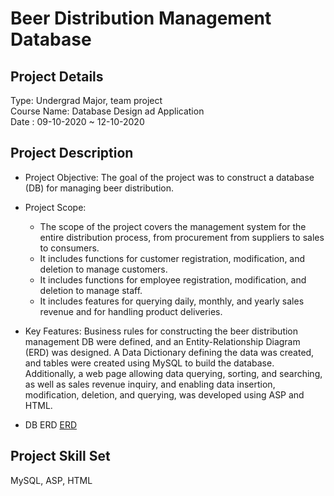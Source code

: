 # Beer Distribution Management Database
## Project Details
Type: Undergrad Major, team project <br />
Course Name: Database Design ad Application <br />
Date : 09-10-2020 ~ 12-10-2020  <br />

## Project Description
- Project Objective:
The goal of the project was to construct a database (DB) for managing beer distribution.

- Project Scope:
  - The scope of the project covers the management system for the entire distribution process, from procurement from suppliers to sales to consumers.
  - It includes functions for customer registration, modification, and deletion to manage customers.
  - It includes functions for employee registration, modification, and deletion to manage staff.
  - It includes features for querying daily, monthly, and yearly sales revenue and for handling product deliveries.
- Key Features:
Business rules for constructing the beer distribution management DB were defined, and an Entity-Relationship Diagram (ERD) was designed.
A Data Dictionary defining the data was created, and tables were created using MySQL to build the database.
Additionally, a web page allowing data querying, sorting, and searching, as well as sales revenue inquiry, and enabling data insertion, modification, deletion, and querying, was developed using ASP and HTML.
- DB ERD
  [ERD](https://file.notion.so/f/f/fabbf114-433d-4209-9650-c3b7a9be5a8d/12bb3044-6ea2-4bff-8714-f8bf120e9144/Untitled.png?id=6b7b3c0f-b5be-49bc-a5a5-923d4d974270&table=block&spaceId=fabbf114-433d-4209-9650-c3b7a9be5a8d&expirationTimestamp=1707350400000&signature=kMM2dl45g-sNgmstH20CdENVlwx13oiAImG83dtoShk&downloadName=Untitled.png)

## Project Skill Set
MySQL, ASP, HTML
